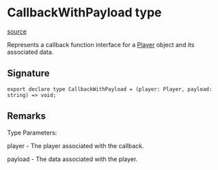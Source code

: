 # CallbackWithPayload type

[source](https://developers.meta.com/horizon-worlds/reference/2.0.0/ui_callbackwithpayload)

Represents a callback function interface for a [Player](/horizon-worlds/reference/2.0.0/core_player) object and its associated data.

## Signature

```
export declare type CallbackWithPayload = (player: Player, payload: string) => void;
```

## Remarks

Type Parameters:

  

player - The player associated with the callback.

  

payload - The data associated with the player.